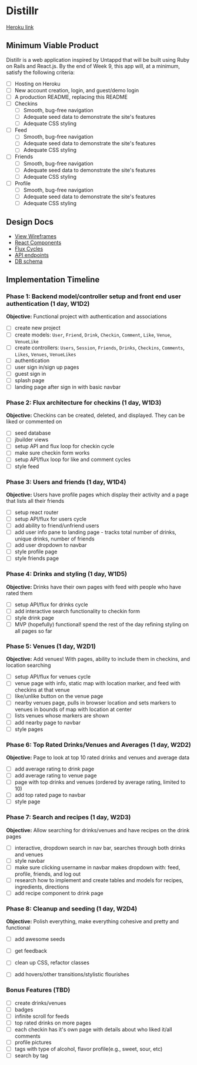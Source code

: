 # Distillr

[Heroku link][heroku]

[heroku]: http://distillr-app.herokuapp.com

## Minimum Viable Product

Distillr is a web application inspired by Untappd that will be built using Ruby on Rails and React.js. By the end of Week 9, this app will, at a minimum, satisfy the following criteria:

- [ ] Hosting on Heroku
- [ ] New account creation, login, and guest/demo login
- [ ] A production README, replacing this README
- [ ] Checkins
  - [ ] Smooth, bug-free navigation
  - [ ] Adequate seed data to demonstrate the site's features
  - [ ] Adequate CSS styling
- [ ] Feed
  - [ ] Smooth, bug-free navigation
  - [ ] Adequate seed data to demonstrate the site's features
  - [ ] Adequate CSS styling
- [ ] Friends
  - [ ] Smooth, bug-free navigation
  - [ ] Adequate seed data to demonstrate the site's features
  - [ ] Adequate CSS styling
- [ ] Profile
  - [ ] Smooth, bug-free navigation
  - [ ] Adequate seed data to demonstrate the site's features
  - [ ] Adequate CSS styling

## Design Docs
* [View Wireframes][views]
* [React Components][components]
* [Flux Cycles][flux-cycles]
* [API endpoints][api-endpoints]
* [DB schema][schema]

[views]: docs/views.md
[components]: docs/components.md
[flux-cycles]: docs/flux-cycles.md
[api-endpoints]: docs/api-endpoints.md
[schema]: docs/schema.md

## Implementation Timeline

### Phase 1: Backend model/controller setup and front end user authentication (1 day, W1D2)

**Objective:** Functional project with authentication and associations

- [ ] create new project
- [ ] create models: `User`, `Friend`, `Drink`, `Checkin`, `Comment`, `Like`, `Venue`, `VenueLike`
- [ ] create controllers: `Users`, `Session`, `Friends`, `Drinks`, `Checkins`, `Comments`, `Likes`, `Venues`, `VenueLikes`
- [ ] authentication
- [ ] user sign in/sign up pages
- [ ] guest sign in
- [ ] splash page
- [ ] landing page after sign in with basic navbar

### Phase 2: Flux architecture for checkins (1 day, W1D3)

**Objective:** Checkins can be created, deleted, and displayed. They can be liked or commented on

- [ ] seed database
- [ ] jbuilder views
- [ ] setup API and flux loop for checkin cycle
- [ ] make sure checkin form works
- [ ] setup API/flux loop for like and comment cycles
- [ ] style feed

### Phase 3: Users and friends (1 day, W1D4)

**Objective:** Users have profile pages which display their activity and a page that lists all their friends

- [ ] setup react router
- [ ] setup API/flux for users cycle
- [ ] add ability to friend/unfriend users
- [ ] add user info pane to landing page - tracks total number of drinks, unique drinks, number of friends
- [ ] add user dropdown to navbar
- [ ] style profile page
- [ ] style friends page

### Phase 4: Drinks and styling (1 day, W1D5)

**Objective:** Drinks have their own pages with feed with people who have rated them

- [ ] setup API/flux for drinks cycle
- [ ] add interactive search functionality to checkin form
- [ ] style drink page
- [ ] MVP (hopefully) functional! spend the rest of the day refining styling on all pages so far

### Phase 5: Venues (1 day, W2D1)

**Objective:** Add venues! With pages, ability to include them in checkins, and location searching

- [ ] setup API/flux for venues cycle
- [ ] venue page with info, static map with location marker, and feed with checkins at that venue
- [ ] like/unlike button on the venue page
- [ ] nearby venues page, pulls in browser location and sets markers to venues in bounds of map with location at center
- [ ] lists venues whose markers are shown
- [ ] add nearby page to navbar
- [ ] style pages

### Phase 6: Top Rated Drinks/Venues and Averages (1 day, W2D2)

**Objective:** Page to look at top 10 rated drinks and venues and average data

- [ ] add average rating to drink page
- [ ] add average rating to venue page
- [ ] page with top drinks and venues (ordered by average rating, limited to 10)
- [ ] add top rated page to navbar
- [ ] style page

### Phase 7: Search and recipes (1 day, W2D3)

**Objective:** Allow searching for drinks/venues and have recipes on the drink pages

- [ ] interactive, dropdown search in nav bar, searches through both drinks and venues
- [ ] style navbar
- [ ] make sure clicking username in navbar makes dropdown with: feed, profile, friends, and log out
- [ ] research how to implement and create tables and models for recipes, ingredients, directions
- [ ] add recipe component to drink page

### Phase 8: Cleanup and seeding (1 day, W2D4)

**Objective:** Polish everything, make everything cohesive and pretty and functional

- [ ] add awesome seeds
- [ ] get feedback
- [ ] clean up CSS, refactor classes
- [ ] add hovers/other transitions/stylistic flourishes


### Bonus Features (TBD)
- [ ] create drinks/venues
- [ ] badges
- [ ] infinite scroll for feeds
- [ ] top rated drinks on more pages
- [ ] each checkin has it's own page with details about who liked it/all comments
- [ ] profile pictures
- [ ] tags with type of alcohol, flavor profile(e.g., sweet, sour, etc)
- [ ] search by tag